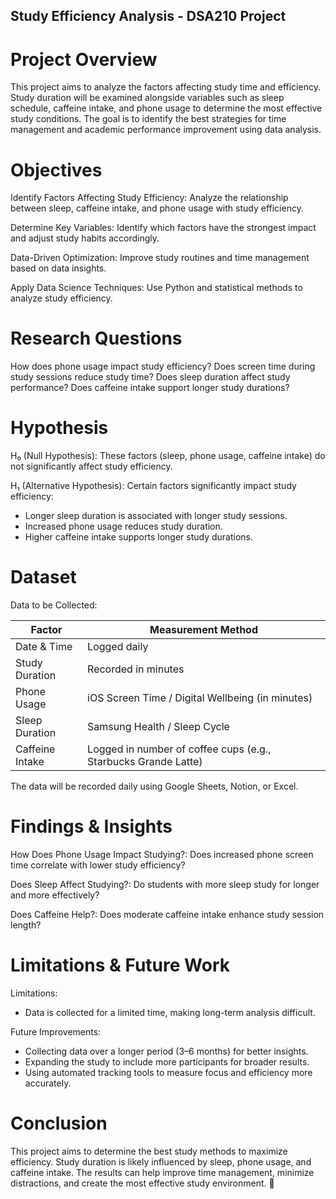 

## Study Efficiency Analysis - DSA210 Project

# Project Overview

This project aims to analyze the factors affecting study time and efficiency. Study duration will be examined alongside variables such as sleep schedule, caffeine intake, and phone usage to determine the most effective study conditions. The goal is to identify the best strategies for time management and academic performance improvement using data analysis.

# Objectives

Identify Factors Affecting Study Efficiency:
Analyze the relationship between sleep, caffeine intake, and phone usage with study efficiency.

Determine Key Variables:
Identify which factors have the strongest impact and adjust study habits accordingly.

Data-Driven Optimization:
Improve study routines and time management based on data insights.

Apply Data Science Techniques:
Use Python and statistical methods to analyze study efficiency.

# Research Questions

How does phone usage impact study efficiency? Does screen time during study sessions reduce study time?
Does sleep duration affect study performance?
Does caffeine intake support longer study durations?

# Hypothesis 

H₀ (Null Hypothesis): These factors (sleep, phone usage, caffeine intake) do not significantly affect study efficiency.

H₁ (Alternative Hypothesis): Certain factors significantly impact study efficiency:

- Longer sleep duration is associated with longer study sessions.
- Increased phone usage reduces study duration.
- Higher caffeine intake supports longer study durations.

# Dataset

Data to be Collected:

Factor                        | Measurement Method
-----------------------------|-------------------------
Date & Time                  | Logged daily
Study Duration               | Recorded in minutes
Phone Usage                  | iOS Screen Time / Digital Wellbeing (in minutes)
Sleep Duration               | Samsung Health / Sleep Cycle
Caffeine Intake              | Logged in number of coffee cups (e.g., Starbucks Grande Latte)

The data will be recorded daily using Google Sheets, Notion, or Excel.

# Findings & Insights

How Does Phone Usage Impact Studying?:
Does increased phone screen time correlate with lower study efficiency?

Does Sleep Affect Studying?:
Do students with more sleep study for longer and more effectively?

Does Caffeine Help?:
Does moderate caffeine intake enhance study session length?

# Limitations & Future Work

Limitations:

- Data is collected for a limited time, making long-term analysis difficult.

Future Improvements:

- Collecting data over a longer period (3–6 months) for better insights.
- Expanding the study to include more participants for broader results.
- Using automated tracking tools to measure focus and efficiency more accurately.

# Conclusion

This project aims to determine the best study methods to maximize efficiency. Study duration is likely influenced by sleep, phone usage, and caffeine intake. The results can help improve time management, minimize distractions, and create the most effective study environment. 🚀
